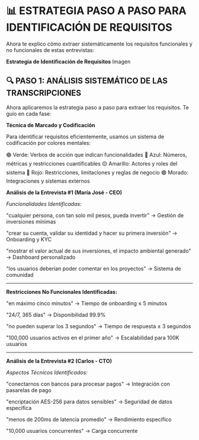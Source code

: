 # 📊 ESTRATEGIA PASO A PASO PARA IDENTIFICACIÓN DE REQUISITOS

Ahora te explico cómo extraer sistemáticamente los requisitos funcionales y no funcionales de estas entrevistas:

**Estrategia de Identificación de Requisitos**
Imagen 

## 🔍 PASO 1: ANÁLISIS SISTEMÁTICO DE LAS TRANSCRIPCIONES

Ahora aplicaremos la estrategia paso a paso para extraer los requisitos. Te guío en cada fase:

**Técnica de Marcado y Codificación**

Para identificar requisitos eficientemente, usamos un sistema de codificación por colores mentales:

🟢 Verde: Verbos de acción que indican funcionalidades
🔵 Azul: Números, métricas y restricciones cuantificables
🟡 Amarillo: Actores y roles del sistema
🔴 Rojo: Restricciones, limitaciones y reglas de negocio
🟣 Morado: Integraciones y sistemas externos

**Análisis de la Entrevista #1 (María José - CEO)**

*Funcionalidades Identificadas:*

"cualquier persona, con tan solo mil pesos, pueda invertir" → Gestión de inversiones mínimas

"crear su cuenta, validar su identidad y hacer su primera inversión" → Onboarding y KYC

"mostrar el valor actual de sus inversiones, el impacto ambiental generado" → Dashboard personalizado

"los usuarios deberían poder comentar en los proyectos" → Sistema de comunidad

---

**Restricciones No Funcionales Identificadas:**

"en máximo cinco minutos" → Tiempo de onboarding ≤ 5 minutos

"24/7, 365 días" → Disponibilidad 99.9%

"no pueden superar los 3 segundos" → Tiempo de respuesta ≤ 3 segundos

"100,000 usuarios activos en el primer año" → Escalabilidad para 100K usuarios

---

**Análisis de la Entrevista #2 (Carlos - CTO)**

*Aspectos Técnicos Identificados:*

"conectarnos con bancos para procesar pagos" → Integración con pasarelas de pago

"encriptación AES-256 para datos sensibles" → Seguridad de datos específica

"menos de 200ms de latencia promedio" → Rendimiento específico

"10,000 usuarios concurrentes" → Carga concurrente
